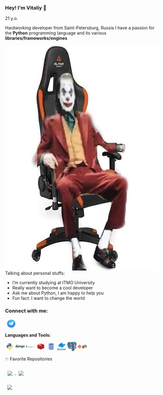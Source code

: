 ### Hey! I'm Vitaliy 👋

21 y.o.

Hardworking developer from Saint-Petersburg, Russia
I have a passion for the <b>Python</b> programming language and its various <b>libraries/frameworks/engines</b>

<img align="right" alt="GIF" src="./Joker.jpg" width="750" height="739" />

Talking about personal stuffs:
<ul>
    <li> I’m currently studying at ITMO University </li>
    <li> Really want to become a cool developer </li>
    <li> Ask me about Python, I am happy to help you </li>
    <li> Fun fact: I want to change the world </li>
</ul>

<h3 align="left">Connect with me:</h3>
<p align="left">
<a href="https://t.me/eewqweqqq" target="blank"><img align="center" src="./telegramImage.png" alt="anomatver" height="30" width="40" /></a>
</p>

**Languages and Tools:** 

<code><img height="30" src="https://raw.githubusercontent.com/github/explore/80688e429a7d4ef2fca1e82350fe8e3517d3494d/topics/python/python.png"></code>
<code><img height="30" src="https://raw.githubusercontent.com/github/explore/80688e429a7d4ef2fca1e82350fe8e3517d3494d/topics/django/django.png"></code>
<code><img height="30" src="https://raw.githubusercontent.com/github/explore/80688e429a7d4ef2fca1e82350fe8e3517d3494d/topics/mongodb/mongodb.png"></code>
<code><img height="30" src="https://raw.githubusercontent.com/github/explore/80688e429a7d4ef2fca1e82350fe8e3517d3494d/topics/redis/redis.png"></code>
<code><img height="30" src="https://raw.githubusercontent.com/github/explore/80688e429a7d4ef2fca1e82350fe8e3517d3494d/topics/sql/sql.png"></code>
<code><img height="30" src="https://raw.githubusercontent.com/github/explore/80688e429a7d4ef2fca1e82350fe8e3517d3494d/topics/docker/docker.png"></code>
<code><img height="30" src="https://raw.githubusercontent.com/github/explore/80688e429a7d4ef2fca1e82350fe8e3517d3494d/topics/postgresql/postgresql.png"></code>
<code><img height="30" src="https://raw.githubusercontent.com/github/explore/80688e429a7d4ef2fca1e82350fe8e3517d3494d/topics/git/git.png"></code>

✨ Favorite Repositories

<a href="https://github.com/Azaze1l/mailing_service">
  <img align="center" style="margin:1rem 0.5rem" src="https://github-readme-stats.vercel.app/api/pin/?username=Azaze1l&repo=mailing_service&title_color=ffffff&text_color=c9cacc&icon_color=4AB197&bg_color=1A2B34" />
</a>

<a href="https://github.com/Azaze1l/overstockbot">
  <img align="center" style="margin:1rem 0.5rem" src="https://github-readme-stats.vercel.app/api/pin/?username=Azaze1l&repo=overstockbot&title_color=ffffff&text_color=c9cacc&icon_color=4AB197&bg_color=1A2B34" />
</a>

<code align = "right"> ![](https://visitor-badge.glitch.me/badge?page_id=lnp.lnp) </code>
